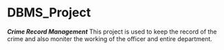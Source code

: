 # DBMS_Project
***Crime Record Management***
This project is used to keep the record of the crime and also moniter the working of the officer and entire department.
